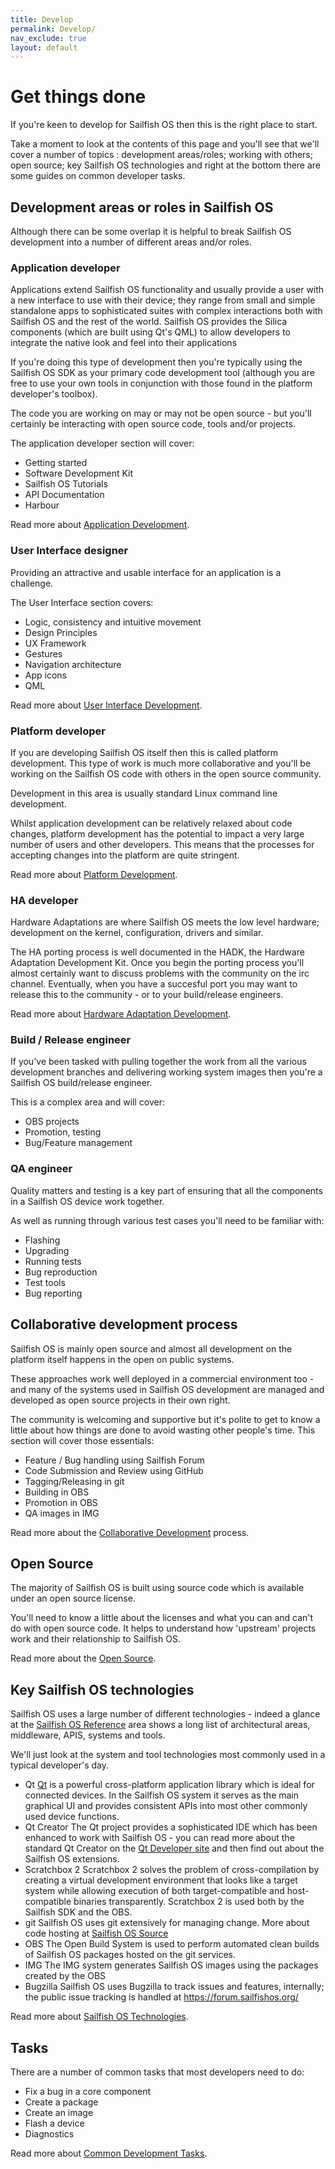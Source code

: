 ```yaml
---
title: Develop
permalink: Develop/
nav_exclude: true
layout: default
---
```


# Get things done

If you're keen to develop for Sailfish OS then this is the right place to start.

Take a moment to look at the contents of this page and you'll see that we'll cover a number of topics : development areas/roles; working with others; open source; key Sailfish OS technologies and right at the bottom there are some guides on common developer tasks.

## Development areas or roles in Sailfish OS

Although there can be some overlap it is helpful to break Sailfish OS development into a number of different areas and/or roles.

### Application developer

Applications extend Sailfish OS functionality and usually provide a user with a new interface to use with their device; they range from small and simple standalone apps to sophisticated suites with complex interactions both with Sailfish OS and the rest of the world. Sailfish OS provides the Silica components (which are built using Qt's QML) to allow developers to integrate the native look and feel into their applications

If you're doing this type of development then you're typically using the Sailfish OS SDK as your primary code development tool (although you are free to use your own tools in conjunction with those found in the platform developer's toolbox).

The code you are working on may or may not be open source - but you'll certainly be interacting with open source code, tools and/or projects.

The application developer section will cover:

  - Getting started
  - Software Development Kit
  - Sailfish OS Tutorials
  - API Documentation
  - Harbour

Read more about [Application Development](/Develop/Apps).

### User Interface designer

Providing an attractive and usable interface for an application is a challenge.

The User Interface section covers:

  - Logic, consistency and intuitive movement
  - Design Principles
  - UX Framework
  - Gestures
  - Navigation architecture
  - App icons
  - QML

Read more about [User Interface Development](/Develop/Apps/UI).

### Platform developer

If you are developing Sailfish OS itself then this is called platform development. This type of work is much more collaborative and you'll be working on the Sailfish OS code with others in the open source community.

Development in this area is usually standard Linux command line development.

Whilst application development can be relatively relaxed about code changes, platform development has the potential to impact a very large number of users and other developers. This means that the processes for accepting changes into the platform are quite stringent.

Read more about [Platform Development](/Develop/Platform).

### HA developer

Hardware Adaptations are where Sailfish OS meets the low level hardware; development on the kernel, configuration, drivers and similar.

The HA porting process is well documented in the HADK, the Hardware Adaptation Development Kit. Once you begin the porting process you'll almost certainly want to discuss problems with the community on the irc channel. Eventually, when you have a succesful port you may want to release this to the community - or to your build/release engineers.

Read more about [Hardware Adaptation Development](/Tools/Hardware_Adaptation_Development_Kit).

### Build / Release engineer

If you've been tasked with pulling together the work from all the various development branches and delivering working system images then you're a Sailfish OS build/release engineer.

This is a complex area and will cover:

  - OBS projects
  - Promotion, testing
  - Bug/Feature management

### QA engineer

Quality matters and testing is a key part of ensuring that all the components in a Sailfish OS device work together.

As well as running through various test cases you'll need to be familiar with:

  - Flashing
  - Upgrading
  - Running tests
  - Bug reproduction
  - Test tools
  - Bug reporting

## Collaborative development process

Sailfish OS is mainly open source and almost all development on the platform itself happens in the open on public systems.

These approaches work well deployed in a commercial environment too - and many of the systems used in Sailfish OS development are managed and developed as open source projects in their own right.

The community is welcoming and supportive but it's polite to get to know a little about how things are done to avoid wasting other people's time. This section will cover those essentials:

  - Feature / Bug handling using Sailfish Forum
  - Code Submission and Review using GitHub
  - Tagging/Releasing in git
  - Building in OBS
  - Promotion in OBS
  - QA images in IMG

Read more about the [Collaborative Development](/Develop/Collaborate) process.

## Open Source

The majority of Sailfish OS is built using source code which is available under an open source license.

You'll need to know a little about the licenses and what you can and can't do with open source code. It helps to understand how 'upstream' projects work and their relationship to Sailfish OS.

Read more about the [Open Source](/Develop/Open_Source).

## Key Sailfish OS technologies

Sailfish OS uses a large number of different technologies - indeed a glance at the [Sailfish OS Reference](/Reference) area shows a long list of architectural areas, middleware, APIS, systems and tools.

We'll just look at the system and tool technologies most commonly used in a typical developer's day.

  - Qt
    [Qt](http://qt-project.org/) is a powerful cross-platform application library which is ideal for connected devices. In the Sailfish OS system it serves as the main graphical UI and provides consistent APIs into most other commonly used device functions.
  - Qt Creator
    The Qt project provides a sophisticated IDE which has been enhanced to work with Sailfish OS - you can read more about the standard Qt Creator on the [Qt Developer site](http://doc.qt.io/qt-5/topics-app-development.html) and then find out about the Sailfish OS extensions.
  - Scratchbox 2
    Scratchbox 2 solves the problem of cross-compilation by creating a virtual development environment that looks like a target system while allowing execution of both target-compatible and host-compatible binaries transparently. Scratchbox 2 is used both by the Sailfish SDK and the OBS.
  - git
    Sailfish OS uses git extensively for managing change. More about code hosting at [Sailfish OS Source](/Services/Development/Sailfish_OS_Source)
  - OBS
    The Open Build System is used to perform automated clean builds of Sailfish OS packages hosted on the git services.
  - IMG
    The IMG system generates Sailfish OS images using the packages created by the OBS
  - Bugzilla
    Sailfish OS uses Bugzilla to track issues and features, internally; the public issue tracking is handled at <https://forum.sailfishos.org/>

Read more about [Sailfish OS Technologies](/Reference).

## Tasks

There are a number of common tasks that most developers need to do:

  - Fix a bug in a core component
  - Create a package
  - Create an image
  - Flash a device
  - Diagnostics

Read more about [Common Development Tasks](/Develop/Common_Tasks).
